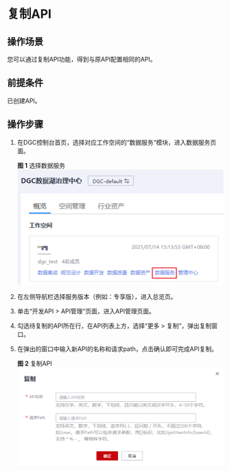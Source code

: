 # 复制API<a name="dgc_01_0322"></a>

## 操作场景<a name="section25971517509"></a>

您可以通过复制API功能，得到与原API配置相同的API。

## 前提条件<a name="section1678010231609"></a>

已创建API。

## 操作步骤<a name="section390911314513"></a>

1.  在DGC控制台首页，选择对应工作空间的“数据服务“模块，进入数据服务页面。

    **图 1**  选择数据服务<a name="dgc_01_0313_dgc_01_0009_fig1540042925813"></a>  
    ![](figures/选择数据服务.png "选择数据服务")


1.  在左侧导航栏选择服务版本（例如：专享版），进入总览页。
2.  单击“开发API  \>  API管理“页面，进入API管理页面。
3.  勾选待复制的API所在行，在API列表上方，选择“更多  \>  复制“，弹出复制窗口。
4.  在弹出的窗口中输入新API的名称和请求path，点击确认即可完成API复制。

    **图 2**  复制API<a name="zh-cn_topic_0180012632_fig16705194594812"></a>  
    ![](figures/复制API.png "复制API")


